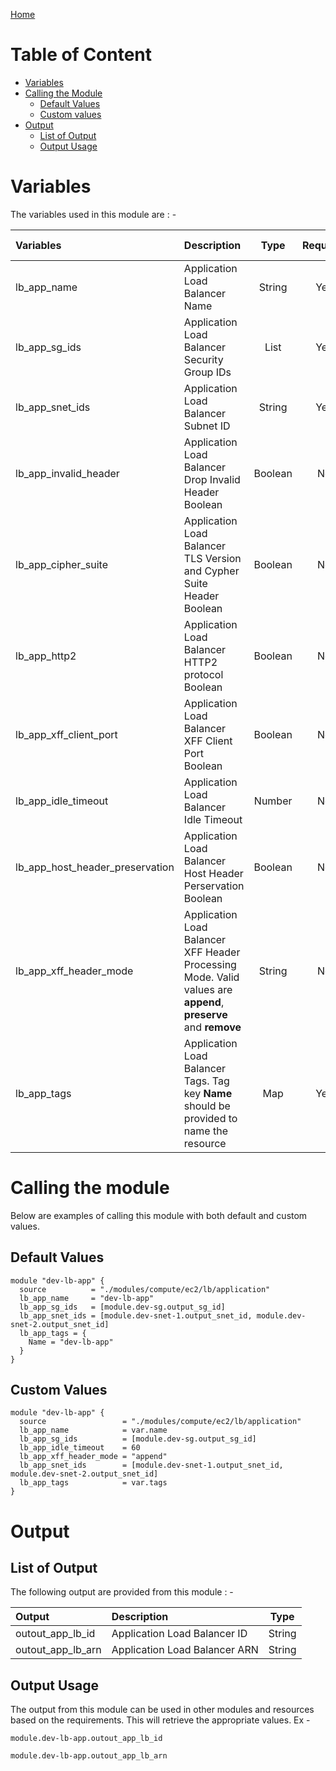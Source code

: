 [Home](../../../../../README.md)

# Table of Content

- [Variables](#variables)
- [Calling the Module](#calling-the-module)
    - [Default Values](#default-values)
    - [Custom values](#custom-values)
- [Output](#output)
    - [List of Output](#list-of-output)
    - [Output Usage](#output-usage)

# Variables

The variables used in this module are : -

| Variables | Description | Type | Required | Default Values |
|:----------|:------------|:----:|:--------:|:--------------:|
| lb_app_name | Application Load Balancer Name | String | Yes | NA |
| lb_app_sg_ids | Application Load Balancer Security Group IDs | List | Yes | NA |
| lb_app_snet_ids | Application Load Balancer Subnet ID | String | Yes | NA |
| lb_app_invalid_header | Application Load Balancer Drop Invalid Header Boolean | Boolean | No | **false** |
| lb_app_cipher_suite | Application Load Balancer TLS Version and Cypher Suite Header Boolean | Boolean | No | **false** |
| lb_app_http2 | Application Load Balancer HTTP2 protocol Boolean | Boolean | No | **true** |
| lb_app_xff_client_port | Application Load Balancer XFF Client Port Boolean | Boolean | No | **false** |
| lb_app_idle_timeout | Application Load Balancer Idle Timeout | Number | No | **30** |
| lb_app_host_header_preservation | Application Load Balancer Host Header Perservation Boolean | Boolean | No | **false** |
| lb_app_xff_header_mode | Application Load Balancer XFF Header Processing Mode. Valid values are **append**, **preserve** and **remove** | String | No | **preserve** |
| lb_app_tags | Application Load Balancer Tags. Tag key **Name** should be provided to name the resource | Map | Yes | NA |

# Calling the module

Below are examples of calling this module with both default and custom values.

## Default Values

```
module "dev-lb-app" {
  source          = "./modules/compute/ec2/lb/application"
  lb_app_name     = "dev-lb-app"
  lb_app_sg_ids   = [module.dev-sg.output_sg_id]
  lb_app_snet_ids = [module.dev-snet-1.output_snet_id, module.dev-snet-2.output_snet_id]
  lb_app_tags = {
    Name = "dev-lb-app"
  }
}
```

## Custom Values

```
module "dev-lb-app" {
  source                 = "./modules/compute/ec2/lb/application"
  lb_app_name            = var.name
  lb_app_sg_ids          = [module.dev-sg.output_sg_id]
  lb_app_idle_timeout    = 60
  lb_app_xff_header_mode = "append"
  lb_app_snet_ids        = [module.dev-snet-1.output_snet_id, module.dev-snet-2.output_snet_id]
  lb_app_tags            = var.tags
}
```

# Output

## List of Output
The following output are provided from this module : -

| Output | Description | Type |
|:------ |:------------|:----:|
| outout_app_lb_id | Application Load Balancer ID | String |
| outout_app_lb_arn | Application Load Balancer ARN | String |

## Output Usage

The output from this module can be used in other modules and resources based on the requirements. This will retrieve the appropriate values. Ex -

```
module.dev-lb-app.outout_app_lb_id
```

```
module.dev-lb-app.outout_app_lb_arn
```